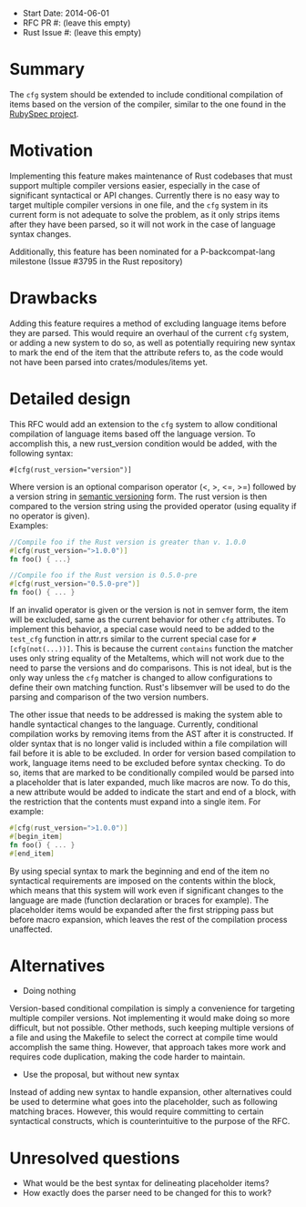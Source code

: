 - Start Date: 2014-06-01
- RFC PR #: (leave this empty)
- Rust Issue #: (leave this empty)

# Summary

The `cfg` system should be extended to include conditional compilation of items based on the version
of the compiler, similar to the one found in the [RubySpec project].

# Motivation

Implementing this feature makes maintenance of Rust codebases that must support multiple compiler versions 
easier, especially in the case of significant syntactical or API changes. Currently there is no easy
way to target multiple compiler versions in one file, and the `cfg` system in its current form is 
not adequate to solve the problem, as it only strips items after they have been parsed, so it will not
work in the case of language syntax changes.

Additionally, this feature has been nominated for a P-backcompat-lang milestone (Issue #3795 in the Rust repository)

# Drawbacks

Adding this feature requires a method of excluding language items before they are parsed.
This would require an overhaul of the current `cfg` system, or adding a new system to do so,
as well as potentially requiring new syntax to mark the end of the item that the attribute refers
to, as the code would not have been parsed into crates/modules/items yet.

# Detailed design

This RFC would add an extension to the `cfg` system to allow conditional compilation of language items
based off the language version. To accomplish this, a new rust_version condition would be added, with
the following syntax:

```
#[cfg(rust_version="version")]
```

Where version is an optional comparison operator (<, >, <=, >=) followed by a version string in
[semantic versioning] form. The rust version is then compared to the version string
using the provided operator (using equality if no operator is given).  
Examples: 

```rust
//Compile foo if the Rust version is greater than v. 1.0.0
#[cfg(rust_version=">1.0.0")]
fn foo() { ...}

//Compile foo if the Rust version is 0.5.0-pre
#[cfg(rust_version="0.5.0-pre")]
fn foo() { ... }
```

If an invalid operator is given or the version is not in semver form, the item will be excluded,
same as the current behavior for other `cfg` attributes. To implement this behavior, a special case would
need to be added to the `test_cfg` function in attr.rs similar to the current special case for `#[cfg(not(...))]`.
This is because the current `contains` function the matcher uses only string equality of the MetaItems, which will
not work due to the need to parse the versions and do comparisons. This is not ideal, but is the only way unless the `cfg`
matcher is changed to allow configurations to define their own matching function. Rust's libsemver will be used to do the
parsing and comparison of the two version numbers.

The other issue that needs to be addressed is making the system able to handle syntactical changes to the language. Currently,
conditional compilation works by removing items from the AST after it is constructed. If older syntax that is no longer valid is
included within a file compilation will fail before it is able to be excluded. In order for version based compilation to work,
language items need to be excluded before syntax checking. To do so, items that are marked to be conditionally compiled would be parsed
into a placeholder that is later expanded, much like macros are now. To do this, a new attribute would be added to indicate the start and end of
a block, with the restriction that the contents must expand into a single item. For example:

```rust
#[cfg(rust_version=">1.0.0")]
#[begin_item]
fn foo() { ... }
#[end_item]
```

By using special syntax to mark the beginning and end of the item no syntactical requirements are imposed on the contents within the block,
which means that this system will work even if significant changes to the language are made (function declaration or braces for example).
The placeholder items would be expanded after the first stripping pass but before macro expansion, which leaves the rest of the compilation process
unaffected.

# Alternatives

* Doing nothing  

Version-based conditional compilation is simply a convenience for targeting multiple compiler versions.
Not implementing it would make doing so more difficult, but not possible. Other methods, such keeping 
multiple versions of a file and using the Makefile to select the correct at compile time would accomplish
the same thing. However, that approach takes more work and requires code duplication, making the code harder
to maintain.

* Use the proposal, but without new syntax

Instead of adding new syntax to handle expansion, other alternatives could be used to determine what goes into the placeholder,
such as following matching braces. However, this would require committing to certain syntactical constructs, which is counterintuitive
to the purpose of the RFC.

# Unresolved questions

* What would be the best syntax for delineating placeholder items?
* How exactly does the parser need to be changed for this to work?

[semantic versioning]: http://semver.org
[RubySpec project]: http://rubyspec.org/guards/
